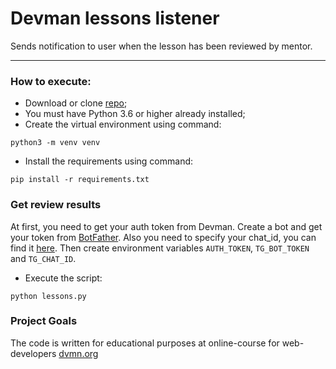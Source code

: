 # Devman lessons listener

Sends notification to user when the lesson has been reviewed by mentor.

---

### How to execute:

- Download or clone <a href="https://github.com/Ash2803/devman-bot" target="_blank">repo</a>;
- You must have Python 3.6 or higher already installed;
- Create the virtual environment using command:

```
python3 -m venv venv
```

- Install the requirements using command:

```
pip install -r requirements.txt
```

### Get review results


At first, you need to get your auth token from Devman. 
Create a bot and get your token from [BotFather](https://telegram.me/BotFather).
Also you need to specify your chat_id, you can find it [here](https://telegram.me/userinfobot).
Then create environment variables `AUTH_TOKEN`, `TG_BOT_TOKEN` and `TG_CHAT_ID`.

- Execute the script:

```
python lessons.py
```

### Project Goals

The code is written for educational purposes at online-course for web-developers [dvmn.org](https://dvmn.org/)